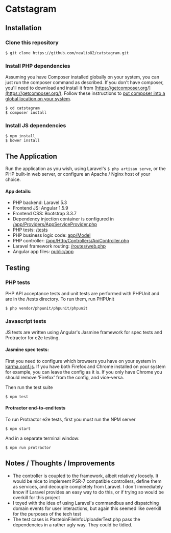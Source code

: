 # Catstagram

## Installation

### Clone this repository
    $ git clone https://github.com/nealio82/catstagram.git

### Install PHP dependencies

Assuming you have Composer installed globally on your system, you can just run the composer command as described. If you don't have composer, you'll need to download and install it from [https://getcomposer.org/](https://getcomposer.org/). Follow these instructions to [put composer into a global location on your system]((https://getcomposer.org/doc/00-intro.md#globally)).

    $ cd catstagram
    $ composer install
    
### Install JS dependencies
    $ npm install
    $ bower install
    
## The Application

Run the application as you wish, using Laravel's ```$ php artisan serve```, or the PHP built-in web server, or configure an Apache / Nginx host of your choice.

#### App details:
- PHP backend: Laravel 5.3
- Frontend JS: Angular 1.5.9
- Frontend CSS: Bootstrap 3.3.7
- Dependency injection container is configured in [/app/Providers/AppServiceProvider.php](/app/Providers/AppServiceProvider.php)
- PHP tests: [/tests](/tests)
- PHP business logic code: [app/Model](app/Model)
- PHP controller: [/app/Http/Controllers/ApiController.php](/app/Http/Controllers/ApiController.php)
- Laravel framework routing: [/routes/web.php](/routes/web.php)
- Angular app files: [public/app](public/app)


## Testing

### PHP tests

PHP API acceptance tests and unit tests are performed with PHPUnit and are in the /tests directory. To run them, run PHPUnit

    $ php vendor/phpunit/phpunit/phpunit
    

### Javascript tests

JS tests are written using Angular's Jasmine framework for spec tests and Protractor for e2e testing.

#### Jasmine spec tests:

First you need to configure which browsers you have on your system in [karma.conf.js](karma.conf.js). If you have both Firefox and Chrome installed on your system for example, you can leave the config as it is. If you only have Chrome you should remove 'Firefox' from the config, and vice-versa.
  
Then run the test suite

    $ npm test
    
#### Protractor end-to-end tests
    
To run Protractor e2e tests, first you must run the NPM server

    $ npm start
    
And in a separate terminal window:

    $ npm run protractor
    
## Notes / Thoughts / Improvements

- The controller is coupled to the framework, albeit relatively loosely. It would be nice to implement PSR-7 compatible controllers, define them as services, and decouple completely from Laravel. I don't immediately know if Laravel provides an easy way to do this, or if trying so would be overkill for this project
- I toyed with the idea of using Laravel's commandbus and dispatching domain events for user interactions, but again this seemed like overkill for the purposes of the tech test
- The test cases is PastebinFileInfoUploaderTest.php pass the dependencies in a rather ugly way. They could be tidied. 